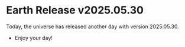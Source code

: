 # Earth Release v2025.05.30
Today, the universe has released another day with version 2025.05.30.
- Enjoy your day!
